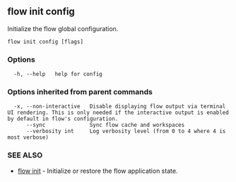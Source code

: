 ## flow init config

Initialize the flow global configuration.

```
flow init config [flags]
```

### Options

```
  -h, --help   help for config
```

### Options inherited from parent commands

```
  -x, --non-interactive   Disable displaying flow output via terminal UI rendering. This is only needed if the interactive output is enabled by default in flow's configuration.
      --sync              Sync flow cache and workspaces
      --verbosity int     Log verbosity level (from 0 to 4 where 4 is most verbose)
```

### SEE ALSO

* [flow init](flow_init.md)	 - Initialize or restore the flow application state.

